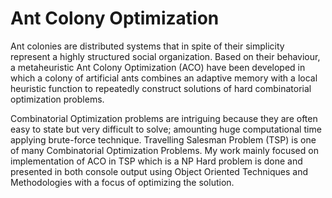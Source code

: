 # Ant Colony Optimization

Ant colonies are distributed systems that in spite of their
simplicity represent a highly structured social organization. Based on their
behaviour, a metaheuristic Ant Colony Optimization (ACO) have been
developed in which a colony of artificial ants combines an adaptive
memory with a local heuristic function to repeatedly construct solutions
of hard combinatorial optimization problems.

Combinatorial Optimization problems are intriguing because
they are often easy to state but very difficult to solve; amounting huge
computational time applying brute-force technique. Travelling Salesman
Problem (TSP) is one of many Combinatorial Optimization Problems.
My work mainly focused on implementation of ACO in TSP which is a
NP Hard problem is done and presented in both console output using
Object Oriented Techniques and Methodologies with a focus of
optimizing the solution.
